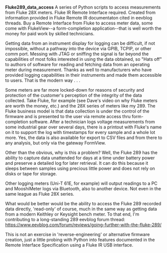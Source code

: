 **Fluke289_data_access**
A series of Python scripts to access measurements from Fluke 28X meters. Fluke IR Remote Interface required. Created from information provided in Fluke Remote IR documentaton cited in eevblog threads. Buy a Remote Interface from Fluke to access meter data, some come with FlukeView--a form-completion application--that is well worth the money for paid work by skilled technicians.

Getting data from an instrument display for logging can be difficult, if not impossible, without a pathway into the device via GPIB, TCPIP, or other comm port. Messing with JTAG or sniffing the signal is far beyond the capabilities of most folks interested in using the data obtained, so "Hats off" to authors of software for reading and fetching data from an operating meter during measurement. Thanks as well to manufacturers who have provided logging capabilities in their instruments and made them accessible to users. That is the modern way . . .

Some meters are far more locked-down for reasons of security and protection of the customer's perception of the integrity of the data collected. Take Fluke, for example (see Dave's video on why Fluke meters are worth the money, etc.) and the 28X series of meters like my 289. The Fluke business model is that data collection is under the control of the firmware and is presented to the user via remote access thru form-completion software. After a technician logs voltage measurements from some industrial gear over several days, there is a printout with Fluke's name on it to support the log with timestamps for every sample and a whole lot more. Yes, the data is also available for export to CSV files and from there to any analysis, but only via the gateway FormView.

Other than the obvious, why is this a problem? Well, the Fluke 289 has the ability to capture data unattended for days at a time under battery power and preserve a detailed log for later retrieval. It can do this because it sleeps between samples using precious little power and does not rely on disks or tape for storage. 

Other logging meters (Uni-T 61E, for example) will output readings to a PC and MooshiMeter logs via Bluetooth, also to another device. Not even in the same league as Fluke 28X series.

What would be better would be the ability to access the Fluke 289 recorded data directly, 'read-only' of course, much in the same way as getting data from a modern Keithley or Keysight bench meter. To that end, I'm contributing to a long-standing 289 eevblog forum thread: https://www.eevblog.com/forum/reviews/going-further-with-the-fluke-289/ 

This is not an exercise in 'reverse-engineering' or alternative firmware creation, just a little probing with Python into features documented in the Remote Interface Specification using a Fluke IR USB interface.
